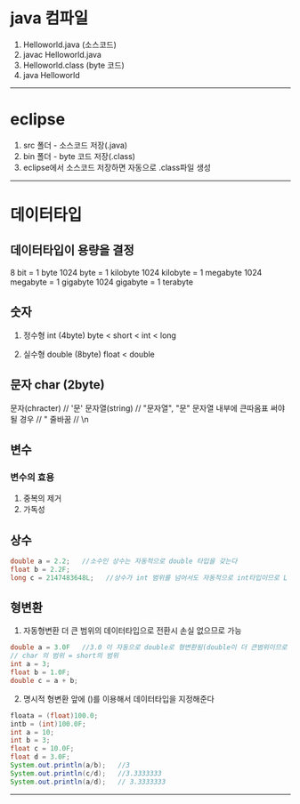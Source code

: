 # java 컴파일

1. Helloworld.java (소스코드)
2. javac Helloworld.java
3. Helloworld.class (byte 코드)
4. java Helloworld
---

# eclipse

1. src 폴더 - 소스코드 저장(.java)
2. bin 폴더 - byte 코드 저장(.class)
3. eclipse에서 소스코드 저장하면 자동으로 .class파일 생성

---

# 데이터타입

## 데이터타입이 용량을 결정
8 bit = 1 byte
1024 byte = 1 kilobyte
1024 kilobyte = 1 megabyte
1024 megabyte = 1 gigabyte
1024 gigabyte = 1 terabyte

## 숫자
1. 정수형 int (4byte)
byte < short < int < long

2. 실수형 double (8byte)
float < double

## 문자 char (2byte)
문자(chracter) // '문'
문자열(string) // "문자열", "문"
문자열 내부에 큰따옴표 써야될 경우 // \"
줄바꿈 // \n

## 변수
### 변수의 효용
1. 중복의 제거
2. 가독성


## 상수
```java
double a = 2.2;   //소수인 상수는 자동적으로 double 타입을 갖는다
float b = 2.2F;
long c = 2147483648L;   //상수가 int 범위를 넘어서도 자동적으로 int타입이므로 L 붙여줘야한다
```

## 형변환
1. 자동형변환
더 큰 범위의 데이터타입으로 전환시 손실 없으므로 가능
```java
double a = 3.0F   //3.0 이 자동으로 double로 형변환됨(double이 더 큰범위이므로 손실 없으므로)
// char 의 범위 = short의 범위
int a = 3;
float b = 1.0F;
double c = a + b;
```

2. 명시적 형변환
앞에 ()를 이용해서 데이터타입을 지정해준다
```java
floata = (float)100.0;
intb = (int)100.0F;
int a = 10;
int b = 3;
float c = 10.0F;
float d = 3.0F;
System.out.println(a/b);   //3
System.out.println(c/d);   //3.3333333
System.out.println(a/d);   // 3.3333333
```
---
